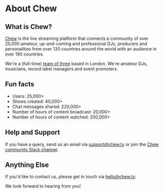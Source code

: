 # About Chew

## What is Chew?

[Chew](http://chew.tv) is the live streaming platform that connects a community of over 25,000 amateur, up-and-coming and professional DJs, producers and personalities from over 130 countries around the world with an audience in over 190 countries.

We're a (full-time) [team of three](https://chew.tv/guide/about/team) based in London. We're amateur DJs, musicians, record label managers and event promoters.

## Fun facts
- Users: 25,000+
- Shows created: 40,000+
- Chat messages shared: 220,000+
- Number of hours of content broadcast: 20,000+
- Number of hours of content watched: 200,000+

## Help and Support

If you have a query, send us an email via [support@chew.tv](mailto:support@chew.tv) or join the [Chew community Slack channel](https://slack.chew.tv).

## Anything Else

If you'd like to contact us, please get in touch via [hello@chew.tv](mailto:hello@chew.tv).

We look forward to hearing from you!
